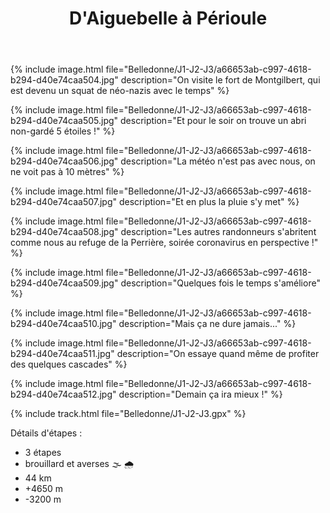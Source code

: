 ﻿---
title: "D'Aiguebelle à Périoule"
permalink: /Belledonne/J1-J2-J3/
sidebar:
  nav: "belledonne"
enable_tracks: true
---

{% include image.html file="Belledonne/J1-J2-J3/a66653ab-c997-4618-b294-d40e74caa504.jpg" description="On visite le fort de Montgilbert, qui est devenu un squat de néo-nazis avec le temps" %}

{% include image.html file="Belledonne/J1-J2-J3/a66653ab-c997-4618-b294-d40e74caa505.jpg" description="Et pour le soir on trouve un abri non-gardé 5 étoiles !" %}

{% include image.html file="Belledonne/J1-J2-J3/a66653ab-c997-4618-b294-d40e74caa506.jpg" description="La météo n'est pas avec nous, on ne voit pas à 10 mètres" %}

{% include image.html file="Belledonne/J1-J2-J3/a66653ab-c997-4618-b294-d40e74caa507.jpg" description="Et en plus la pluie s'y met" %}

{% include image.html file="Belledonne/J1-J2-J3/a66653ab-c997-4618-b294-d40e74caa508.jpg" description="Les autres randonneurs s'abritent comme nous au refuge de la Perrière, soirée coronavirus en perspective !" %}

{% include image.html file="Belledonne/J1-J2-J3/a66653ab-c997-4618-b294-d40e74caa509.jpg" description="Quelques fois le temps s'améliore" %}

{% include image.html file="Belledonne/J1-J2-J3/a66653ab-c997-4618-b294-d40e74caa510.jpg" description="Mais ça ne dure jamais..." %}

{% include image.html file="Belledonne/J1-J2-J3/a66653ab-c997-4618-b294-d40e74caa511.jpg" description="On essaye quand même de profiter des quelques cascades" %}

{% include image.html file="Belledonne/J1-J2-J3/a66653ab-c997-4618-b294-d40e74caa512.jpg" description="Demain ça ira mieux !" %}

{% include track.html file="Belledonne/J1-J2-J3.gpx" %}

Détails d'étapes :
* 3 étapes
* brouillard et averses :fog: :cloud_with_rain:
* 44 km
* +4650 m
* -3200 m

